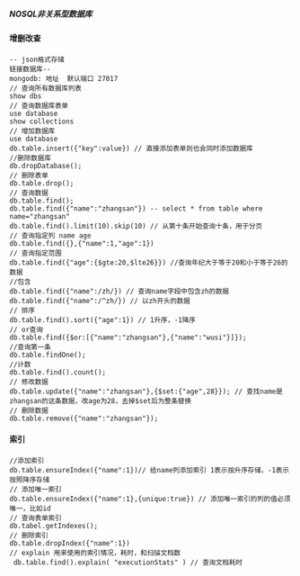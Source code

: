 ##### NOSQL非关系型数据库
#### 增删改查
    -- json格式存储
    链接数据库-- 
    mongodb: 地址  默认端口 27017 
    // 查询所有数据库列表
    show dbs
    // 查询数据库表单
    use database
    show collections
    // 增加数据库
    use database
    db.table.insert({"key":value}) // 直接添加表单则也会同时添加数据库
    //删除数据库
    db.dropDatabase();
    // 删除表单
    db.table.drop();
    // 查询数据
    db.table.find();
    db.table.find({"name":"zhangsan"}) -- select * from table where name="zhangsan"
    db.table.find().limit(10).skip(10) // 从第十条开始查询十条，用于分页
    // 查询指定列 name age
    db.table.find({},{"name":1,"age":1})
    // 查询指定范围
    db.table.find({"age":{$gte:20,$lte26}}) //查询年纪大于等于20和小于等于26的数据
    //包含
    db.table.find({"name":/zh/}) // 查询name字段中包含zh的数据
    db.table.find({"name":/^zh/}) // 以zh开头的数据
    // 排序
    db.table.find().sort({"age":1}) // 1升序，-1降序
    // or查询
    db.table.find({$or:[{"name":"zhangsan"},{"name":"wusi"}]});
    //查询第一条
    db.table.findOne();
    //计数
    db.table.find().count();
    // 修改数据
    db.table.update({"name":"zhangsan"},{$set:{"age",28}}); // 查找name是zhangsan的这条数据，改age为28，去掉$set后为整条替换
    // 删除数据
    db.table.remove({"name":"zhangsan"});
#### 索引
    //添加索引
    db.table.ensureIndex({"name":1})// 给name列添加索引 1表示按升序存储，-1表示按照降序存储
    // 添加唯一索引
    db.table.ensureIndex({"name":1},{unique:true}) // 添加唯一索引的列的值必须唯一，比如id
    // 查询表单索引
    db.tabel.getIndexes();
    // 删除索引
    db.table.dropIndex({"name":1})
    // explain 用来使用的索引情况，耗时，和扫描文档数
     db.table.find().explain( "executionStats" ) // 查询文档耗时



    